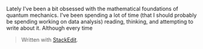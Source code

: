 Lately I've been a bit obsessed with the mathematical foundations of quantum mechanics. I've been spending a lot of time (that I should probably be spending working on data analysis) reading, thinking, and attempting to write about it. Although every time 


> Written with [StackEdit](https://stackedit.io/).
<!--stackedit_data:
eyJoaXN0b3J5IjpbLTE3NDc3NDQ0ODUsMTMxNTYzODc4NSwtMT
g5MTEyMDI2XX0=
-->